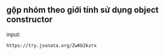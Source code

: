 ## gộp nhóm theo giới tính sử dụng object constructor
input:
```
https://try.jsonata.org/ZwKb2kzrx
```
